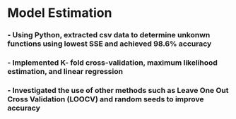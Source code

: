# Model Estimation

### - Using Python, extracted csv data to determine unkonwn functions using lowest SSE and achieved 98.6% accuracy
### - Implemented K- fold cross-validation, maximum likelihood estimation, and linear regression 
### - Investigated the use of other methods such as Leave One Out Cross Validation (LOOCV) and random seeds to improve accuracy

